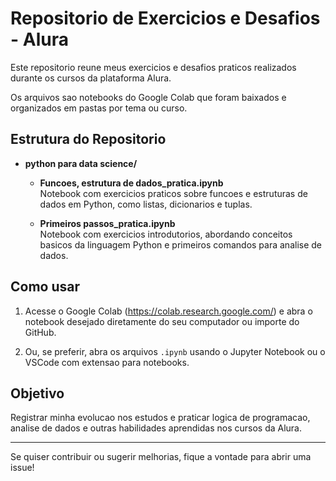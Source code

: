 # Repositorio de Exercicios e Desafios - Alura

Este repositorio reune meus exercicios e desafios praticos realizados durante os cursos da plataforma Alura.

Os arquivos sao notebooks do Google Colab que foram baixados e organizados em pastas por tema ou curso.

## Estrutura do Repositorio

- **python para data science/**
  - **Funcoes, estrutura de dados_pratica.ipynb**  
    Notebook com exercicios praticos sobre funcoes e estruturas de dados em Python, como listas, dicionarios e tuplas.
  
  - **Primeiros passos_pratica.ipynb**  
    Notebook com exercicios introdutorios, abordando conceitos basicos da linguagem Python e primeiros comandos para analise de dados.

## Como usar

1. Acesse o Google Colab (https://colab.research.google.com/) e abra o notebook desejado diretamente do seu computador ou importe do GitHub.

2. Ou, se preferir, abra os arquivos `.ipynb` usando o Jupyter Notebook ou o VSCode com extensao para notebooks.

## Objetivo

Registrar minha evolucao nos estudos e praticar logica de programacao, analise de dados e outras habilidades aprendidas nos cursos da Alura.

---

Se quiser contribuir ou sugerir melhorias, fique a vontade para abrir uma issue!
